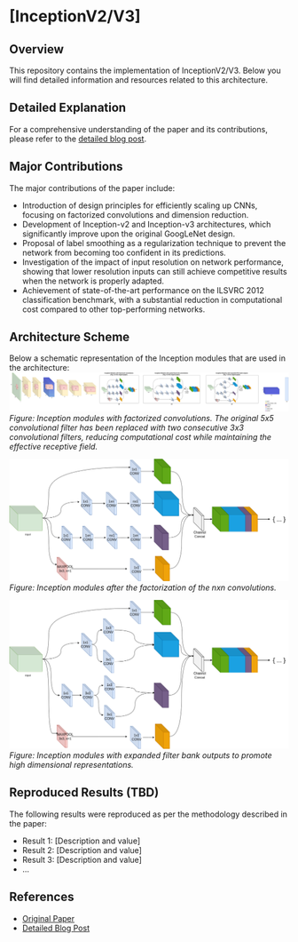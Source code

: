 # [InceptionV2/V3]

## Overview
This repository contains the implementation of InceptionV2/V3. Below you will find detailed information and resources related to this architecture.

## Detailed Explanation
For a comprehensive understanding of the paper and its contributions, please refer to the [detailed blog post](https://gvdmnni.notion.site/InceptionV2-V3-a5fa66c1e34c495aabd5b8950e4389f5?pvs=4).

## Major Contributions
The major contributions of the paper include:
- Introduction of design principles for efficiently scaling up CNNs, focusing on factorized convolutions and dimension reduction.
- Development of Inception-v2 and Inception-v3 architectures, which significantly improve upon the original GoogLeNet design.
- Proposal of label smoothing as a regularization technique to prevent the network from becoming too confident in its predictions.
- Investigation of the impact of input resolution on network performance, showing that lower resolution inputs can still achieve competitive results when the network is properly adapted.
- Achievement of state-of-the-art performance on the ILSVRC 2012 classification benchmark, with a substantial reduction in computational cost compared to other top-performing networks.


## Architecture Scheme
Below a schematic representation of the Inception modules that are used in the architecture:
![Inception Module](./src/InceptionV3.png)
*Figure: Inception modules with factorized convolutions. The original 5x5 convolutional filter has been replaced with two consecutive 3x3 convolutional filters, reducing computational cost while maintaining the effective receptive field.*

![Inception Module](https://github.com/GuidoManni/DeepLearningImplementation/blob/main/Architectures/Rethinked%20Inception/src/Improved%20Inception%20Module%20with%20more%20factorization.png)
*Figure: Inception modules after the factorization of the nxn convolutions.*

![Inception Module](https://github.com/GuidoManni/DeepLearningImplementation/blob/main/Architectures/Rethinked%20Inception/src/Inception%20Module%20with%20expanded%20filter%20bank.png)
*Figure: Inception modules with expanded filter bank outputs to promote high dimensional representations.*


## Reproduced Results (TBD)
The following results were reproduced as per the methodology described in the paper:
- Result 1: [Description and value]
- Result 2: [Description and value]
- Result 3: [Description and value]
- ...


## References
- [Original Paper](https://arxiv.org/abs/1512.00567)
- [Detailed Blog Post](https://gvdmnni.notion.site/InceptionV2-V3-a5fa66c1e34c495aabd5b8950e4389f5?pvs=44)
